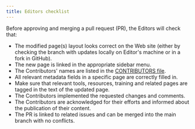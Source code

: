 ```yaml
---
title: Editors checklist
---
```


Before approving and merging a pull request (PR), the Editors will check that:

- The modified page(s) layout looks correct on the Web site (either by checking the branch with updates locally on Editor's machine or in a fork in GitHub).
- The new page is linked in the appropriate sidebar menu.
- The Contributors' names are listed in the [CONTRIBUTORS file](_data/CONTRIBUTORS.yaml).
- All relevant metadata fields in a specific page are correctly filled in.
- Make sure that relevant tools, resources, training and related pages are tagged in the text of the updated page.
- The Contributors implemented the requested changes and comments.
- The Contributors are acknowledged for their efforts and informed about the publication of their content.
- The PR is linked to related issues and can be merged into the main branch with no conflicts.
